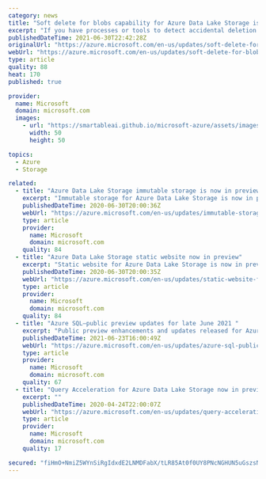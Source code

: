 ```yaml
---
category: news
title: "Soft delete for blobs capability for Azure Data Lake Storage is now in limited public preview"
excerpt: "If you have processes or tools to detect accidental deletion of files and directories for your Azure Data Lake Storage accounts, you can now also restore the deleted objects using soft delete for blobs capability. During the retention period that you specify, you can now restore a soft-deleted object"
publishedDateTime: 2021-06-30T22:42:28Z
originalUrl: "https://azure.microsoft.com/en-us/updates/soft-delete-for-blobs-for-azure-data-lake-storage-is-now-in-limited-public-preview/"
webUrl: "https://azure.microsoft.com/en-us/updates/soft-delete-for-blobs-for-azure-data-lake-storage-is-now-in-limited-public-preview/"
type: article
quality: 88
heat: 170
published: true

provider:
  name: Microsoft
  domain: microsoft.com
  images:
    - url: "https://smartableai.github.io/microsoft-azure/assets/images/organizations/microsoft.com-50x50.jpg"
      width: 50
      height: 50

topics:
  - Azure
  - Storage

related:
  - title: "Azure Data Lake Storage immutable storage is now in preview"
    excerpt: "Immutable storage for Azure Data Lake Storage is now in preview.  Set time-based policies or legal holds on data so that the data becomes non-erasable and non-modifiable.  "
    publishedDateTime: 2020-06-30T20:00:36Z
    webUrl: "https://azure.microsoft.com/en-us/updates/immutable-storage-for-azure-data-lake-storage-now-in-public-preview/"
    type: article
    provider:
      name: Microsoft
      domain: microsoft.com
    quality: 84
  - title: "Azure Data Lake Storage static website now in preview"
    excerpt: "Static website for Azure Data Lake Storage is now in preview. Directly host static content from Azure Data Lake Storage, and view that content from a browser by using the public URL of that website.  "
    publishedDateTime: 2020-06-30T20:00:35Z
    webUrl: "https://azure.microsoft.com/en-us/updates/static-website-for-azure-data-lake-storage-now-in-public-preview/"
    type: article
    provider:
      name: Microsoft
      domain: microsoft.com
    quality: 84
  - title: "Azure SQL—public preview updates for late June 2021 "
    excerpt: "Public preview enhancements and updates released for Azure SQL in late June 2021."
    publishedDateTime: 2021-06-23T16:00:49Z
    webUrl: "https://azure.microsoft.com/en-us/updates/azure-sql-public-preview-updates-for-late-june-2021/"
    type: article
    provider:
      name: Microsoft
      domain: microsoft.com
    quality: 67
  - title: "Query Acceleration for Azure Data Lake Storage now in preview"
    excerpt: ""
    publishedDateTime: 2020-04-24T22:00:07Z
    webUrl: "https://azure.microsoft.com/en-us/updates/query-acceleration-for-azure-data-lake-storage-now-in-preview/"
    type: article
    provider:
      name: Microsoft
      domain: microsoft.com
    quality: 17

secured: "fiHmO+NmiZ5WYnSiRgIdxdE2LNMDFabX/tLR85At0f0UY8PNcNGHUN5uGszsNUn8S/ZXbfRpaQKh8GIzMLoJWBx8BYk+NFvLW4pk+6d/pdEjwxCW+F7IxM22q+G7WTBc5XZq5SMa77PjBkgQFk3j5TkDubW+gkleuE9ZUhnpBRx/USPoEx7LtiWjpLdcrqJDuWq3prpyBRQoSTXPHNOnte01RyDIebnGDj7yRzqK/xwjZMBIVvWlz+/OesnXhTjFROtbQQQCCtygXS0tggoYBCwwvd4WqWsfm79TYqMyV0LR1j5J7t4iD8enMc2u/Dc7G+8XZowUtEo2A3E6DCojFLN3mtG5EGLV4E46jqh8BIo=;eN6rL4NOQD4HJnbuGQAgjQ=="
---
```


